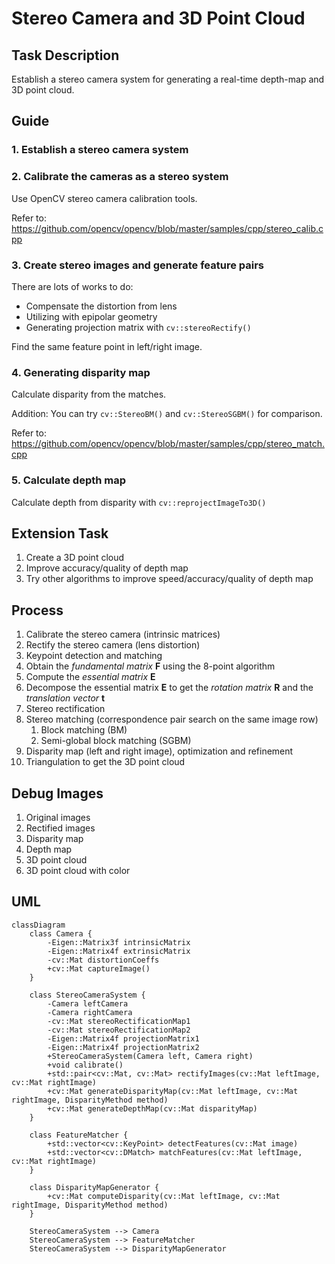 # Stereo Camera and 3D Point Cloud

## Task Description
Establish a stereo camera system for generating a real-time depth-map and 3D point cloud.

## Guide
### 1. Establish a stereo camera system
### 2. Calibrate the cameras as a stereo system
Use OpenCV stereo camera calibration tools.

Refer to: https://github.com/opencv/opencv/blob/master/samples/cpp/stereo_calib.cpp

### 3. Create stereo images and generate feature pairs
There are lots of works to do:

- Compensate the distortion from lens
- Utilizing with epipolar geometry
- Generating projection matrix with `cv::stereoRectify()`

Find the same feature point in left/right image.

### 4. Generating disparity map
Calculate disparity from the matches.

Addition: You can try `cv::StereoBM()` and `cv::StereoSGBM()` for comparison.

Refer to: https://github.com/opencv/opencv/blob/master/samples/cpp/stereo_match.cpp

### 5. Calculate depth map
Calculate depth from disparity with `cv::reprojectImageTo3D()`

## Extension Task
1. Create a 3D point cloud
2. Improve accuracy/quality of depth map
3. Try other algorithms to improve speed/accuracy/quality of depth map

## Process
1. Calibrate the stereo camera (intrinsic matrices)
2. Rectify the stereo camera (lens distortion)
3. Keypoint detection and matching
4. Obtain the *fundamental matrix* $\mathbf{F}$ using the 8-point algorithm
5. Compute the *essential matrix* $\mathbf{E}$
6. Decompose the essential matrix $\mathbf{E}$ to get the *rotation matrix* $\mathbf{R}$ and the *translation vector* $\mathbf{t}$
7. Stereo rectification
8. Stereo matching (correspondence pair search on the same image row)
   1. Block matching (BM)
   2. Semi-global block matching (SGBM)
9.  Disparity map (left and right image), optimization and refinement
10. Triangulation to get the 3D point cloud

## Debug Images
1. Original images
2. Rectified images
3. Disparity map
4. Depth map
5. 3D point cloud
6. 3D point cloud with color

## UML
```mermaid
classDiagram
    class Camera {
        -Eigen::Matrix3f intrinsicMatrix
        -Eigen::Matrix4f extrinsicMatrix
        -cv::Mat distortionCoeffs
        +cv::Mat captureImage()
    }

    class StereoCameraSystem {
        -Camera leftCamera
        -Camera rightCamera
        -cv::Mat stereoRectificationMap1
        -cv::Mat stereoRectificationMap2
        -Eigen::Matrix4f projectionMatrix1
        -Eigen::Matrix4f projectionMatrix2
        +StereoCameraSystem(Camera left, Camera right)
        +void calibrate()
        +std::pair<cv::Mat, cv::Mat> rectifyImages(cv::Mat leftImage, cv::Mat rightImage)
        +cv::Mat generateDisparityMap(cv::Mat leftImage, cv::Mat rightImage, DisparityMethod method)
        +cv::Mat generateDepthMap(cv::Mat disparityMap)
    }

    class FeatureMatcher {
        +std::vector<cv::KeyPoint> detectFeatures(cv::Mat image)
        +std::vector<cv::DMatch> matchFeatures(cv::Mat leftImage, cv::Mat rightImage)
    }

    class DisparityMapGenerator {
        +cv::Mat computeDisparity(cv::Mat leftImage, cv::Mat rightImage, DisparityMethod method)
    }

    StereoCameraSystem --> Camera
    StereoCameraSystem --> FeatureMatcher
    StereoCameraSystem --> DisparityMapGenerator
```